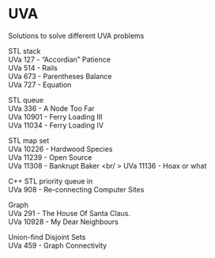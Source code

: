 # UVA
Solutions to solve different UVA problems

STL stack  <br />
UVa 127 - “Accordian” Patience  <br />
UVa 514 - Rails <br />
UVa 673 - Parentheses Balance <br />
UVa 727 - Equation <br />

STL queue <br />
UVa 336 - A Node Too Far <br />
UVa 10901 - Ferry Loading III <br />
UVa 11034 - Ferry Loading IV <br />

STL map set <br />
UVa 10226 - Hardwood Species <br/>
UVa 11239 - Open Source <br />
UVa 11308 - Bankrupt Baker <br/ >
UVa 11136 - Hoax or what <br/>

C++ STL priority queue in <queue> <br />
UVa 908 - Re-connecting Computer Sites <br/>

Graph <br/>
UVa 291 - The House Of Santa Claus. <br/>
UVa 10928 - My Dear Neighbours <br/>

Union-find Disjoint Sets <br/>
UVa 459 - Graph Connectivity
